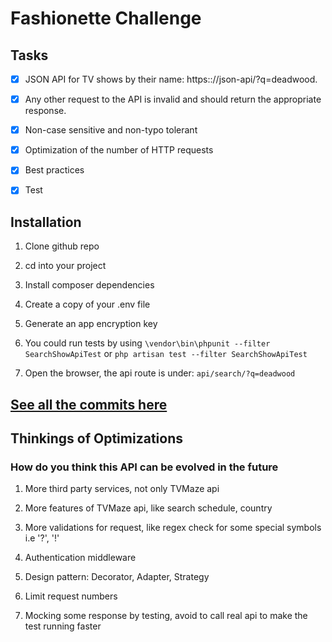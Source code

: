 # Fashionette Challenge

## Tasks

- [x] JSON API for TV shows by their name: https:://json-api/?q=deadwood.

- [x] Any other request to the API is invalid and should return the appropriate response.

- [x] Non-case sensitive and non-typo tolerant

- [x] Optimization of the number of HTTP requests

- [x] Best practices

- [x] Test

## Installation

1. Clone github repo

2. cd into your project

3. Install composer dependencies

4. Create a copy of your .env file

5. Generate an app encryption key

6. You could run tests by using ```\vendor\bin\phpunit --filter SearchShowApiTest``` or ```php artisan test --filter SearchShowApiTest ```

7. Open the browser, the api route is under: ```api/search/?q=deadwood```

## [See all the commits here](https://github.com/yxj0312/fashionette-challenge/commits/master)

## Thinkings of Optimizations

### How do you think this API can be evolved in the future

1. More third party services, not only TVMaze api

2. More features of TVMaze api, like search schedule, country

3. More validations for request, like regex check for some special symbols i.e '?', '!'

4. Authentication middleware

5. Design pattern: Decorator, Adapter, Strategy

6. Limit request numbers

7. Mocking some response by testing, avoid to call real api to make the test running faster
